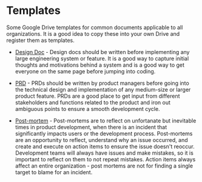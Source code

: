 # Templates

Some Google Drive templates for common documents applicable to all organizations. It is a good idea
to copy these into your own Drive and register them as templates.

- [Design Doc](https://drive.google.com/open?id=1v2oQiTGt6LTYV5foHx_ZcZm2i61DOGSfnX3G2XCyc08) - 
Design docs should be written before implementing any large engineering system or feature. It is a
good way to capture initial thoughts and motivations behind a system and is a good way to get
everyone on the same page before jumping into coding.

- [PRD](https://docs.google.com/document/d/1B7nEwt3m_-P5v7Pq6bFwSistUsYiCvnnfLjWF1wjoNs) -
PRDs should be written by product managers before going into the technical design and implementation
of any medium-size or larger product feature. PRDs are a good place to get input from different
stakeholders and functions related to the product and iron out ambiguous points to ensure a smooth
development cycle.

- [Post-mortem](https://drive.google.com/open?id=1vy1KzDVpDIM6Vyr39pzhZGyHHorsZzlex49bwl8idQc) -
Post-mortems are to reflect on unfortanate but inevitable times in product development, when there
is an incident that significantly impacts users or the development process. Post-mortems are an
opportunity to reflect, understand why an issue occurred, and create and execute on action items to
ensure the issue doesn't reoccur. Development teams will always have issues and make mistakes, so it
is important to reflect on them to not repeat mistakes. Action items always affect an entire
organization - post mortems are not for finding a single target to blame for an incident.
